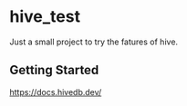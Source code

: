 # hive_test

Just a small project to try the fatures of hive.

## Getting Started

https://docs.hivedb.dev/
